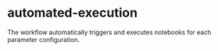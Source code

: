 # automated-execution
The workflow automatically triggers and executes notebooks for each parameter configuration.
